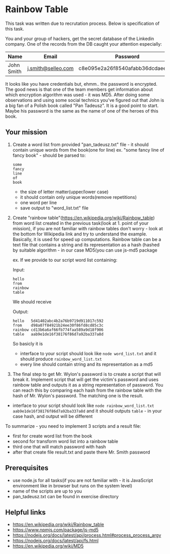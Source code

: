 # Rainbow Table
This task was written due to recrutation process. Below is specification of this task.

You and your group of hackers, get the secret database of the Linkedin company. One of the records from the DB caught your
attention especially:

Name | Email | Password
--- | --- | ---
John Smith | j.smith@selleo.com | c8e095e2a26f8540afabb36dcdaee3b1

It looks like you have credentials but, ehmm.. the password is encrypted. 
The good news is that one of the team members get information about which encryption algorithm was used - it was MD5.  After doing some observations and using some social technics you've figured out that John is a big fan of a Polish book called "Pan Tadeusz". It is a good point to start. Maybe his password is the same as the name of one of the heroes of this book.

## Your mission
1) Create a word list from provided "pan_tadeusz.txt" file - it should contain unique words from the book(one for line)
   ex. "some fancy line of fancy book" - should be parsed to:

   ```
   some
   fancy
   line
   of
   book
   ```

   - the size of letter matter(upper/lower case)
   - it should contain only unique words(remove repetitions)
   - one word per line
   - save output to "word_list.txt" file

2) Create "rainbow table"(https://en.wikipedia.org/wiki/Rainbow_table) from word list created in the   previous task(look at 1. point of your mission), if you are not familiar with rainbow tables don't  worry - look at the bottom for Wikipedia link and try to understand the example. Basically, it is used for speed up computations. Rainbow table can be a text file that contains a string and its representation as a hash (hashed by suitable algorithm - in our case MD5(you can use js-md5 package

   ex.
   If we provide to our script word list containing:

   Input:

   ```
   hello
   from
   rainbow
   table
   ```

   We should receive

   Output:

   ```
   hello   5d41402abc4b2a76b9719d911017c592
   from    d98a07f84921b24ee30f86fd8cd85c3c
   rainbow cd13b6a6af66fb774faa589a9d18f906
   table   aab9e1de16f38176f86d7a92ba337a8d
   ```

   So basicly it is <string string_as_hash>

   - interface to your script should look like ```node word_list.txt``` and it should produce ```rainbow_word_list.txt```
   - every line should contain string and its representation as a md5

3) The final step to get Mr. Wylon's password is to create a script that will break it. Implement script that will get the victim's password and uses rainbow table and outputs it as a string representation of password. You can reach this by comparing each hash from the rainbow table with the hash of Mr. Wylon's password. The matching one is the result.

  - interface to your script should look like ```node rainbow_word_list.txt aab9e1de16f38176f86d7a92ba337a8d``` and it
    should outputs ```table``` - in your case hash, and output will be different

To summarize - you need to implement 3 scripts and a result file:
- first for create word list from the book
- second for transform word list into a rainbow table
- third one that will match password with hash
- after that create file result.txt and paste there Mr. Smith password


## Prerequisites
- use node.js for all tasks(if you are not familiar with - it is JavaScript environment like in browser but runs on the system level)
- name of the scripts are up to you
- pan_tadeusz.txt can be found in exercise directory

## Helpful links
- https://en.wikipedia.org/wiki/Rainbow_table
- https://www.npmjs.com/package/js-md5
- https://nodejs.org/docs/latest/api/process.html#process_process_argv
- https://nodejs.org/docs/latest/api/fs.html
- https://en.wikipedia.org/wiki/MD5

